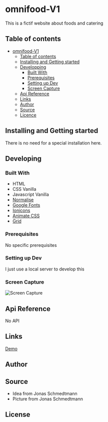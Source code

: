 # omnifood-V1

This is a fictif website about foods and catering

## Table of contents

- [omnifood-V1](#omnifood-V1)
  - [Table of contents](#table-of-contents)
  - [Installing and Getting started](#installing-and-getting-started)
  - [Developping](#developing)
    - [Built With](#built-with)
    - [Prerequisites](#prerequisites)
    - [Setting up Dev](#setting-up-dev)
    - [Screen Capture](#screen-capture)
  - [Api Reference](#api-reference)
  - [Links](#links)
  - [Author](#author)
  - [Source](#source)
  - [Licence](#license)

## Installing and Getting started

There is no need for a special installation here.

## Developing

### Built With

- HTML
- CSS Vanilla
- Javascript Vanilla
- [Normalise](https://necolas.github.io/normalize.css/)
- [Google Fonts](https://fonts.google.com/)
- [Ionicons](https://ionic.io/ionicons)
- [Animate CSS](https://animate.style/)
- [Grid]()

### Prerequisites

No specific prerequisites

### Setting up Dev

I just use a local server to develop this

### Screen Capture
![Screen Capture](https://github.com/kevinbdx35/omnifood-V1/blob/main/screen-capture.png?raw=true)

## Api Reference

No API

## Links

[Demo](https://kevinbdx35.github.io/omnifood-V1/)

## Author

## Source

- Idea from Jonas Schmedtmann
- Picture from Jonas Schmedtmann

## License
